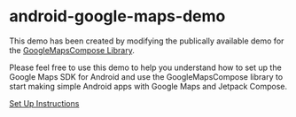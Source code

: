 # android-google-maps-demo

This demo has been created by modifying the publically available demo for the [GoogleMapsCompose Library](https://github.com/googlemaps/android-maps-compose.git).

Please feel free to use this demo to help you understand how to set up the Google Maps SDK for Android and use the GoogleMapsCompose library to start making simple Android apps with Google Maps and Jetpack Compose.

[Set Up Instructions](SetUpInstructions.pdf)
